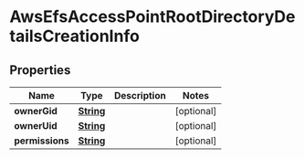 

# AwsEfsAccessPointRootDirectoryDetailsCreationInfo


## Properties

| Name | Type | Description | Notes |
|------------ | ------------- | ------------- | -------------|
|**ownerGid** | [**String**](String.md) |  |  [optional] |
|**ownerUid** | [**String**](String.md) |  |  [optional] |
|**permissions** | [**String**](String.md) |  |  [optional] |



